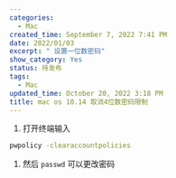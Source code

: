 ```yaml
---
categories:
  - Mac
created_time: September 7, 2022 7:41 PM
date: 2022/01/03
excerpt: " 设置一位数密码"
show_category: Yes
status: 待发布
tags:
  - Mac
updated_time: October 20, 2022 3:18 PM
title: mac os 10.14 取消4位数密码限制
---
```



1. 打开终端输入

```bash
pwpolicy -clearaccountpolicies
```

1. 然后 `passwd` 可以更改密码